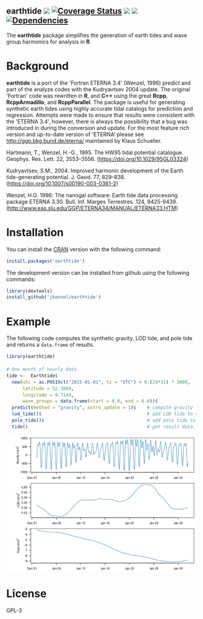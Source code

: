 
earthtide [![](https://travis-ci.org/jkennel/earthtide.svg?branch=master)](https://travis-ci.org/jkennel/earthtide) [![Coverage Status](https://img.shields.io/codecov/c/github/jkennel/earthtide/master.svg)](https://codecov.io/github/jkennel/earthtide?branch=master) [![](https://www.r-pkg.org/badges/version/earthtide?color=green)](https://cran.r-project.org/package=earthtide) [![](http://cranlogs.r-pkg.org/badges/grand-total/earthtide?color=green)](https://cran.r-project.org/package=earthtide) [![Dependencies](https://tinyverse.netlify.com/badge/earthtide)](https://cran.r-project.org/package=earthtide)
--------------------------------------------------------------------------------------------------------------------------------------------------------------------------------------------------------------------------------------------------------------------------------------------------------------------------------------------------------------------------------------------------------------------------------------------------------------------------------------------------------------------------------------------------------------------------------------------------------------------------------

The **earthtide** package simplifies the generation of earth tides and wave group harmonics for analysis in **R**.

Background
==========

**earthtide** is a port of the 'Fortran ETERNA 3.4' (Wenzel, 1996) predict and part of the analyze codes with the Kudryavtsev 2004 update. The original 'Fortran' code was rewritten in **R**, and **C++** using the great **Rcpp**, **RcppArmadillo**, and **RcppParallel**. The package is useful for generating synthetic earth tides using highly accurate tidal catalogs for prediction and regression. Attempts were made to ensure that results were consistent with the 'ETERNA 3.4', however, there is always the possibility that a bug was introduced in during the conversion and update. For the most feature rich version and up-to-date version of 'ETERNA' please see <http://ggp.bkg.bund.de/eterna/> maintained by Klaus Schueller.

Hartmann, T., Wenzel, H.-G., 1995. The HW95 tidal potential catalogue. Geophys. Res. Lett. 22, 3553–3556. (<https://doi.org/10.1029/95GL03324>)

Kudryavtsev, S.M., 2004. Improved harmonic development of the Earth tide-generating potential. J. Geod. 77, 829–838. (<https://doi.org/10.1007/s00190-003-0361-2>)

Wenzel, H.G. 1996: The nanogal software: Earth tide data processing package ETERNA 3.30. Bull. Inf. Marges Terrestres. 124, 9425-9439. (<http://www.eas.slu.edu/GGP/ETERNA34/MANUAL/ETERNA33.HTM>)

Installation
============

You can install the [CRAN](https://CRAN.R-project.org/package=earthtide) version with the following command:

``` r
install.packages('earthtide')
```

The development version can be installed from github using the following commands:

``` r
library(devtools)
install_github('jkennel/earthtide')
```

Example
=======

The following code computes the synthetic gravity, LOD tide, and pole tide and returns a `data.frame` of results.

``` r
library(earthtide)

# One month of hourly data
tide <-  Earthtide$
  new(utc = as.POSIXct("2015-01-01", tz = "UTC") + 0:(24*31) * 3600,
      latitude = 52.3868,
      longitude = 9.7144,
      wave_groups = data.frame(start = 0.0, end = 6.0))$
  predict(method = "gravity", astro_update = 1)$    # compute gravity
  lod_tide()$                                       # add LOD tide to results
  pole_tide()$                                      # add pole tide to results
  tide()                                            # get result data.frame
```

![](README_files/figure-markdown_github/plot-1.png)

License
=======

GPL-3
